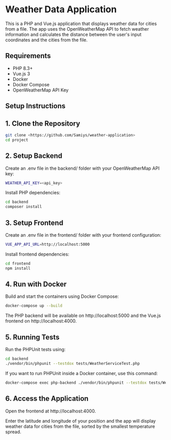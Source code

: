 # Weather Data Application

This is a PHP and Vue.js application that displays weather data for cities from a file. The app uses the OpenWeatherMap API to fetch weather information and calculates the distance between the user's input coordinates and the cities from the file.

## Requirements
- PHP 8.3+
- Vue.js 3
- Docker
- Docker Compose
- OpenWeatherMap API Key

## Setup Instructions

## 1. Clone the Repository
```bash
git clone <https://github.com/Samiys/weather-application>
cd project
```

## 2. Setup Backend
Create an .env file in the backend/ folder with your OpenWeatherMap API key:

```bash
WEATHER_API_KEY=<api_key>
```

Install PHP dependencies:

```bash
cd backend
composer install
```

## 3. Setup Frontend
Create an .env file in the frontend/ folder with your frontend configuration:

```bash
VUE_APP_API_URL=http://localhost:5000
```

Install frontend dependencies:

```bash
cd frontend
npm install
```

## 4. Run with Docker

Build and start the containers using Docker Compose:

```bash
docker-compose up --build
```

The PHP backend will be available on http://localhost:5000 and the Vue.js frontend on http://localhost:4000.

## 5. Running Tests
Run the PHPUnit tests using:

```bash
cd backend
./vendor/bin/phpunit --testdox tests/WeatherServiceTest.php
```
If you want to run PHPUnit inside a Docker container, use this command:

```bash
docker-compose exec php-backend ./vendor/bin/phpunit --testdox tests/WeatherServiceTest.php
```

## 6. Access the Application

Open the frontend at http://localhost:4000.

Enter the latitude and longitude of your position and the app will display weather data for cities from the file, sorted by the smallest temperature spread.
